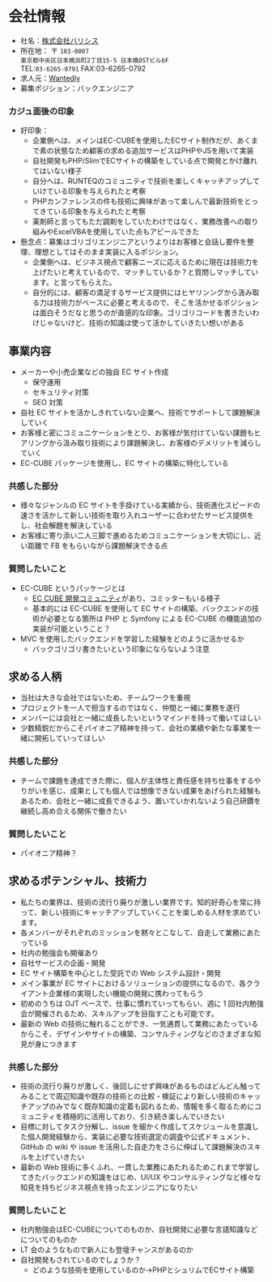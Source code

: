 # 会社情報

- 社名：[株式会社バリシス](https://www.balisys.co.jp/)
- 所在地：
  〒 `103-0007`<br>
  `東京都中央区日本橋浜町2丁目15-5 日本橋OSTビル6F`<br>
  TEL:`03-6265-0791` FAX:03-6265-0792
- 求人元：[Wantedly]()
- 募集ポジション：バックエンジニア

### カジュ面後の印象

- 好印象：
  - 企業側へは、メインはEC-CUBEを使用したECサイト制作だが、あくまで素の状態なため顧客の求める追加サービスはPHPやJSを用いて実装
  - 自社開発もPHP/SlimでECサイトの構築をしている点で開発とかけ離れてはいない様子
  - 自分へは、RUNTEQのコミュニティで技術を楽しくキャッチアップしていけている印象を与えられたと考察
  - PHPカンファレンスの件も技術に興味があって楽しんで最新技術をとってきている印象を与えられたと考察
  - 薬剤師と言ってもただ調剤をしていたわけではなく、業務改善への取り組みやExcelVBAを使用していた点もアピールできた
- 懸念点：募集はゴリゴリエンジニアというよりはお客様と会話し要件を整理、理想としてはそのまま実装に入るポジション。
  - 企業側へは、ビジネス視点で顧客ニーズに応えるために現在は技術力を上げたいと考えているので、マッチしているか？と質問しマッチしています。と言ってもらえた。
  - 自分的には、顧客の満足するサービス提供にはヒヤリンングから汲み取る力は技術力がベースに必要と考えるので、そこを活かせるポジションは面白そうだなと思うのが直感的な印象。ゴリゴリコードを書きたいわけじゃないけど、技術の知識は使って活かしていきたい想いがある

## 事業内容

- メーカーや小売企業などの独自 EC サイト作成
  - 保守運用
  - セキュリティ対策
  - SEO 対策
- 自社 EC サイトを活かしきれていない企業へ、技術でサポートして課題解決していく
- お客様と密にコミュニケーションをとり、お客様が気付けていない課題もヒアリングから汲み取り技術により課題解決し、お客様のデメリットを減らしていく
- EC-CUBE パッケージを使用し、EC サイトの構築に特化している

### 共感した部分

- 様々なジャンルの EC サイトを手掛けている実績から、技術進化スピードの速さを活かして新しい技術を取り入れユーザーに合わせたサービス提供をし、社会解題を解決している
- お客様に寄り添い二人三脚で進めるためコミュニケーションを大切にし、近い距離で FB をもらいながら課題解決できる点

### 質問したいこと

- EC-CUBE というパッケージとは
  - [EC CUBE 開発コミュニティ](https://xoops.ec-cube.net/)があり、コミッターもいる様子
  - 基本的には EC-CUBE を使用して EC サイトの構築、バックエンドの技術が必要となる箇所は PHP と Symfony による EC-CUBE の機能追加の実装が可能ということ？
- MVC を使用したバックエンドを学習した経験をどのように活かせるか
  - バックゴリゴリ書きたいという印象にならないよう注意

## 求める人柄

- 当社は大きな会社ではないため、チームワークを重視
- プロジェクトを一人で担当するのではなく、仲間と一緒に業務を遂行
- メンバーには会社と一緒に成長したいというマインドを持って働いてほしい
- 少数精鋭だからこそパイオニア精神を持って、会社の業績や新たな事業を一緒に開拓していってほしい

### 共感した部分

- チームで課題を達成できた際に、個人が主体性と責任感を持ち仕事をするやりがいを感じ、成果としても個人では想像できない成果をあげられた経験もあるため、会社と一緒に成長できるよう、置いていかれないよう自己研鑽を継続し高め合える関係で働きたい

### 質問したいこと

- パイオニア精神？

## 求めるポテンシャル、技術力

- 私たちの業界は、技術の流行り廃りが激しい業界です。知的好奇心を常に持って、新しい技術にキャッチアップしていくことを楽しめる人材を求めています。
- 各メンバーがそれぞれのミッションを黙々とこなして、自走して業務にあたっている
- 社内の勉強会も開催あり
- 自社サービスの企画・開発
- EC サイト構築を中心とした受託での Web システム設計・開発
- メイン事業が EC サイトにおけるソリューションの提供になるので、各クライアント企業様の実現したい機能の開発に携わってもらう
- 初めのうちは OJT ベースで、仕事に慣れていってもらい、週に 1 回社内勉強会が開催されるため、スキルアップを目指すことも可能です。
- 最新の Web の技術に触れることができ、一気通貫して業務にあたっているからこそ、デザインやサイトの構築、コンサルティングなどのさまざまな知見が身につきます

### 共感した部分

- 技術の流行り廃りが激しく、後回しにせず興味があるものはどんどん触ってみることで周辺知識や既存の技術との比較・検証により新しい技術のキャッチアップのみでなく既存知識の定着も図れるため、情報を多く取るためにコミュニティを積極的に活用しており、引き続き楽しんでいきたい
- 目標に対してタスク分解し、issue を細かく作成してスケジュールを意識した個人開発経験から、実装に必要な技術選定の調査や公式ドキュメント、GitHub の wiki や issue を活用した自走力をさらに伸ばして課題解決のスキルを上げていきたい
- 最新の Web 技術に多くふれ、一貫した業務にあたれるためこれまで学習してきたバックエンドの知識をはじめ、UI/UX やコンサルティングなど様々な知見を持ちビジネス視点を持ったエンジニアになりたい

### 質問したいこと

- 社内勉強会はEC-CUBEについてのものか、自社開発に必要な言語知識などについてのものか
- LT 会のようなもので新人にも登壇チャンスがあるのか
- 自社開発もされているのでしょうか？
  - どのような技術を使用しているのか→PHPとシュリムでECサイト構築

